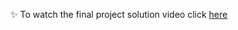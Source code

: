 ✨ To watch the final project solution video click [here](https://www.youtube.com/watch?v=dkfyPf5HYZQ)
